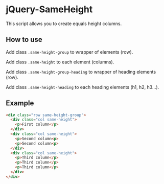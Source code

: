 # jQuery-SameHeight

This script allows you to create equals height columns.

## How to use

Add class `.same-height-group` to wrapper of elements (row).

Add class `.same-height` to each element (columns).

Add class `.same-height-group-heading` to wrapper of heading elements (row).

Add class `.same-height-heading` to each heading elements (h1, h2, h3...).

## Example

```html
<div class="row same-height-group">
  <div class="col same-height">
    <p>First column</p>
  </div>
  <div class="col same-height">
    <p>Second column<p>
    <p>Second column<p>
  </div>
  <div class="col same-height">
    <p>Third column</p>
    <p>Third column</p>
    <p>Third column</p>
  </div>
</div>
```
